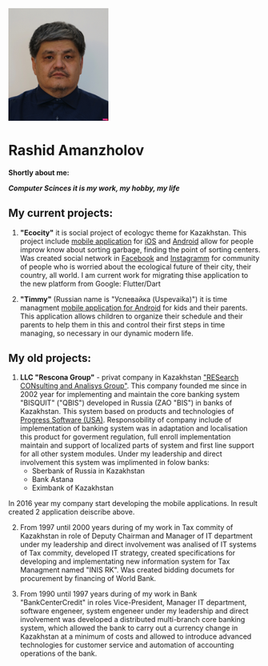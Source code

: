 <img src='DSC04102-Rashid_cropped_compressed.jpg' alt="drawing" width="200"/>

# Rashid Amanzholov
**Shortly about me:** 

***Computer Scinces it is my work, my hobby, my life*** 

## My current projects:  

1. **"Ecocity"** it is social project of ecologyc theme for Kazakhstan. This project include [mobile application](https://ecocity-acb89.web.app/ "Ecocity Web Page") for [iOS](https://itunes.apple.com/WebObjects/MZStore.woa/wa/viewSoftware?id=1287938276&mt=8 "Appstore") and [Android](https://play.google.com/store/apps/details?id=kz.rescona.ecocity "Play market") allow for people improw know about sorting garbage, finding the point of sorting centers. Was created social network in [Facebook](https://www.facebook.com/ecoalakz "Facebook") and [Instagramm](https://www.instagram.com/e.coala "Instagramm") for community of people who is worried about the ecological future of their city, their country, all world.
I am current work for migrating thise application to the new platform from Google: Flutter/Dart  

2. **"Timmy"** (Russian name is "Успевайка (Uspevaika)") it is time managment [mobile application for Android](https://play.google.com/store/apps/details?id=kz.rescona.uspevayka "Play market") for kids and their parents. This application allows children to organize their schedule and their parents to help them in this and control their first steps in time managing, so necessary in our dynamic modern life.

## My old projects:

1. **LLC "Rescona Group"** - privat company in Kazakhstan ["RESearch CONsulting and Analisys Group"](http://www.rescona.kz/index.html "www.rescona.kz"). This company founded me since in 2002 year for implementing and maintain the core banking system "BISQUIT" ("QBIS") developed in Russia (ZAO "BIS") in banks of Kazakhstan. This system based on products and technologies of [Progress Software (USA)](https://www.progress.com/ "Progress Software"). Responsobility of company include of implementation of banking system was in adaptation and localisation  this product for goverment regulation, full enroll implementation maintain and support of localized parts of system and first line support for all other system modules. Under my leadership and direct involvement this system was implimented in folow banks:
    * Sberbank of Russia in Kazakhstan
    * Bank Astana
    * Eximbank of Kazakhstan  
    
In 2016 year my company start developing the mobile applications. In result created 2 application deiscribe above.  

2. From 1997 until 2000 years during of my work in Tax commity of Kazakhstan in role of Deputy Chairman and Manager of IT department under my leadership and direct involvement was analised of IT systems of Tax commity, developed IT strategy, created specifications for developing and implementating new information system for Tax Managment named "INIS RK". Was created bidding documets for procurement by financing of World Bank.  

3. From 1990 until 1997 years during of my work in Bank "BankCenterCredit" in roles Vice-President, Manager IT department, software engeneer, system engeneer under my leadership and direct involvement was developed a distributed multi-branch core banking system, which allowed the bank to carry out a currency change in Kazakhstan at a minimum of costs and allowed to introduce advanced technologies for customer service and automation of accounting operations of the bank.
